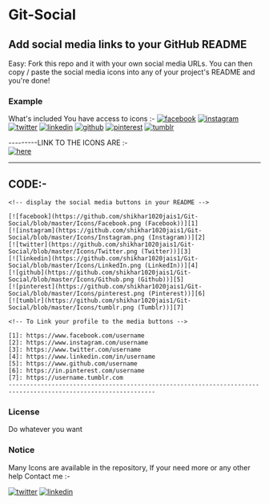 # Git-Social

## Add social media links to your GitHub README
Easy: Fork this repo and it with your own social media URLs. You can then copy / paste the social media icons into any of your project's README and you're done!

### Example

What's included
You have access to icons :-
[![facebook](https://github.com/shikhar1020jais1/Git-Social/blob/master/Icons/Facebook.png (Facebook))][1]
[![instagram](https://github.com/shikhar1020jais1/Git-Social/blob/master/Icons/Instagram.png (Instagram))][2]
[![twitter](https://github.com/shikhar1020jais1/Git-Social/blob/master/Icons/Twitter.png (Twitter))][3]
[![linkedin](https://github.com/shikhar1020jais1/Git-Social/blob/master/Icons/LinkedIn.png (LinkedIn))][4]
[![github](https://github.com/shikhar1020jais1/Git-Social/blob/master/Icons/Github.png (Github))][5]
[![pinterest](https://github.com/shikhar1020jais1/Git-Social/blob/master/Icons/pinterest.png (Pinterest))][6]
[![tumblr](https://github.com/shikhar1020jais1/Git-Social/blob/master/Icons/tumblr.png (Tumblr))][7]

[1]: https://www.facebook.com/
[2]: https://www.instagram.com/
[3]: https://www.twitter.com/
[4]: https://www.linkedin.com/
[5]: https://www.github.com/
[6]: https://in.pinterest.com/
[7]: https://tumblr.com




---------LINK TO THE ICONS ARE  :-   
[![here](https://github.com/shikhar1020jais1/Git-Social/blob/master/Icons/here.png (Here))][8]

[8]: https://github.com/shikhar1020jais1/Git-Social/blob/master/Icons

----------------------


## CODE:-

```
<!-- display the social media buttons in your README -->

[![facebook](https://github.com/shikhar1020jais1/Git-Social/blob/master/Icons/Facebook.png (Facebook))][1]
[![instagram](https://github.com/shikhar1020jais1/Git-Social/blob/master/Icons/Instagram.png (Instagram))][2]
[![twitter](https://github.com/shikhar1020jais1/Git-Social/blob/master/Icons/Twitter.png (Twitter))][3]
[![linkedin](https://github.com/shikhar1020jais1/Git-Social/blob/master/Icons/LinkedIn.png (LinkedIn))][4]
[![github](https://github.com/shikhar1020jais1/Git-Social/blob/master/Icons/Github.png (Github))][5]
[![pinterest](https://github.com/shikhar1020jais1/Git-Social/blob/master/Icons/pinterest.png (Pinterest))][6]
[![tumblr](https://github.com/shikhar1020jais1/Git-Social/blob/master/Icons/tumblr.png (Tumblr))][7]

<!-- To Link your profile to the media buttons -->

[1]: https://www.facebook.com/username
[2]: https://www.instagram.com/username
[3]: https://www.twitter.com/username
[4]: https://www.linkedin.com/in/username
[5]: https://www.github.com/username
[6]: https://in.pinterest.com/username
[7]: https://username.tumblr.com
---------------------------------------------------------------------------------------------------------------

```
### License

Do whatever you want


### Notice

Many Icons are available in the repository, If your need more or any other help Contact me :-

[![twitter](https://github.com/shikhar1020jais1/Git-Social/blob/master/Icons/Twitter.png (Twitter))][11]
[![linkedin](https://github.com/shikhar1020jais1/Git-Social/blob/master/Icons/LinkedIn.png (LinkedIn))][12]

[11]: https://www.twitter.com/_shikhar_jais
[12]: https://www.linkedin.com/in/shikhar1020jais
